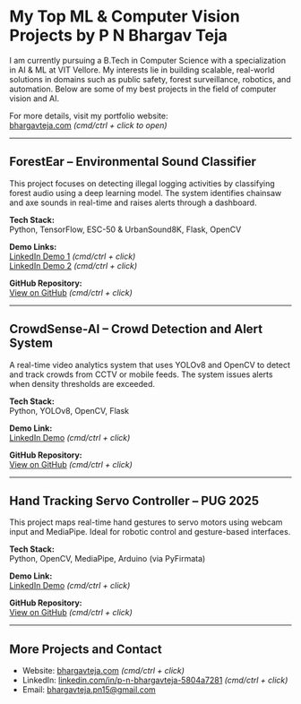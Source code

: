 # My Top ML & Computer Vision Projects by P N Bhargav Teja

I am currently pursuing a B.Tech in Computer Science with a specialization in AI & ML at VIT Vellore. My interests lie in building scalable, real-world solutions in domains such as public safety, forest surveillance, robotics, and automation. Below are some of my best projects in the field of computer vision and AI.

For more details, visit my portfolio website:  
[bhargavteja.com](https://bhargavteja.com) *(cmd/ctrl + click to open)*

---

## ForestEar – Environmental Sound Classifier

This project focuses on detecting illegal logging activities by classifying forest audio using a deep learning model. The system identifies chainsaw and axe sounds in real-time and raises alerts through a dashboard.

**Tech Stack:**  
Python, TensorFlow, ESC-50 & UrbanSound8K, Flask, OpenCV

**Demo Links:**  
[LinkedIn Demo 1](https://www.linkedin.com/posts/bhargavteja-pn_ai-sustainability-forestconservation-activity-7341658627612581889-hzXT) *(cmd/ctrl + click)*  
[LinkedIn Demo 2](https://www.linkedin.com/posts/bhargavteja-pn_forestear-aiproject-deeplearning-activity-7341659744291471362-TmfJ) *(cmd/ctrl + click)*

**GitHub Repository:**  
[View on GitHub](https://github.com/Bhargavteja-9779/ForestEar-Acoustic-Surveillance-AI-for-Forest-Protection.git) *(cmd/ctrl + click)*

---

## CrowdSense-AI – Crowd Detection and Alert System

A real-time video analytics system that uses YOLOv8 and OpenCV to detect and track crowds from CCTV or mobile feeds. The system issues alerts when density thresholds are exceeded.

**Tech Stack:**  
Python, YOLOv8, OpenCV, Flask

**Demo Link:**  
[LinkedIn Demo](https://www.linkedin.com/posts/bhargavteja-pn_ai-computervision-crowddetection-activity-7341439619646791681-JVIb) *(cmd/ctrl + click)*

**GitHub Repository:**  
[View on GitHub](https://github.com/Bhargavteja-9779/CrowdSense-AI-Crowd-Detection-Alert-System.git) *(cmd/ctrl + click)*

---

## Hand Tracking Servo Controller – PUG 2025

This project maps real-time hand gestures to servo motors using webcam input and MediaPipe. Ideal for robotic control and gesture-based interfaces.

**Tech Stack:**  
Python, OpenCV, MediaPipe, Arduino (via PyFirmata)

**Demo Link:**  
[LinkedIn Demo](https://www.linkedin.com/posts/bhargavteja-pn_computervision-opencv-ai-activity-7341348439001047041-88Dl) *(cmd/ctrl + click)*

**GitHub Repository:**  
[View on GitHub](https://github.com/Bhargavteja-9779/Hand-Tracking-WithServos-PUG-2025-.git) *(cmd/ctrl + click)*

---

## More Projects and Contact

- Website: [bhargavteja.com](https://bhargavteja.com) *(cmd/ctrl + click)*  
- LinkedIn: [linkedin.com/in/p-n-bhargavteja-5804a7281](www.linkedin.com/in/bhargavteja-pn) *(cmd/ctrl + click)*  
- Email: bhargavteja.pn15@gmail.com
